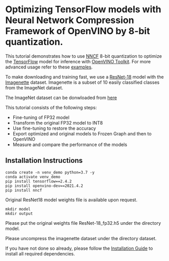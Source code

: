 # Optimizing TensorFlow models with Neural Network Compression Framework of OpenVINO by 8-bit quantization.

This tutorial demonstrates how to use [NNCF](https://github.com/openvinotoolkit/nncf) 8-bit quantization to optimize the 
[TensorFlow](https://www.tensorflow.org) model for inference with [OpenVINO Toolkit](https://docs.openvinotoolkit.org/). 
For more advanced usage refer to these [examples](https://github.com/openvinotoolkit/nncf/tree/develop/examples).

To make downloading and training fast, we use a [ResNet-18](https://arxiv.org/abs/1512.03385) model with the 
[Imagenette](http://cs231n.stanford.edu/reports/2015/pdfs/leonyao_final.pdf) dataset. Imagenette is a subset of 10 easily classified classes from the ImageNet dataset.

The ImageNet dataset can be donwloaded from [here](https://www.tensorflow.org/datasets/catalog/imagenette)

This tutorial consists of the following steps:
- Fine-tuning of FP32 model
- Transform the original FP32 model to INT8
- Use fine-tuning to restore the accuracy
- Export optimized and original models to Frozen Graph and then to OpenVINO
- Measure and compare the performance of the models

## Installation Instructions
```
conda create -n venv_demo python=3.7 -y
conda activate venv_demo
pip install tensorflow==2.4.2
pip install openvino-dev==2021.4.2
pip install nncf
```

Original ResNet18 model weights file is available upon request. 
```
mkdir model
mkdir output
```

Please put the original weights file ResNet-18_fp32.h5 under the directory model. 

Please uncompress the imagenette dataset under the directory dataset.

If you have not done so already, please follow the [Installation Guide](../../README.md) to install all required dependencies.

